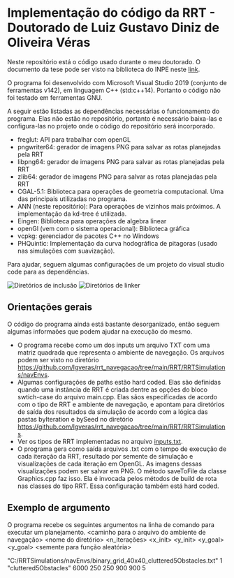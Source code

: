 # Implementação do código da RRT - Doutorado de Luiz Gustavo Diniz de Oliveira Véras

Neste repositório está o código usado durante o meu doutorado. O documento da tese pode ser visto na biblioteca do INPE neste [link](http://mtc-m21c.sid.inpe.br/attachment.cgi/sid.inpe.br/mtc-m21c/2019/08.07.15.41/doc/publicacao.pdf).

O programa foi desenvolvido com Microsoft Visual Studio 2019 (conjunto de ferramentas v142), em linguagem C++ (std:c++14). Portanto o código não foi testado em ferramentas GNU. 

A seguir estão listadas as dependências necessárias o funcionamento do programa. Elas não estão no repositório, portanto é necessário baixa-las e configura-las no projeto onde o código do repositório será incorporado.

* freglut: API para trabalhar com openGL
* pngwriter64: gerador de imagens PNG para salvar as rotas planejadas pela RRT
* libpng64: gerador de imagens PNG para salvar as rotas planejadas pela RRT
* zlib64:  gerador de imagens PNG para salvar as rotas planejadas pela RRT 
* CGAL-5.1: Biblioteca para operações de geometria computacional. Uma das principais utilizadas no programa.
* ANN (neste repositório): Para operações de vizinhos mais próximos. A implementação da kd-tree é utilizada.
* Eingen: Biblioteca para operações de algebra linear
* openGl (vem com o sistema operacional): Biblioteca gráfica
* vcpkg: gerenciador de pacotes C++ no Windows
* PHQuintic: Implementação da curva hodográfica de pitagoras (usado nas simulações com suavização).

Para ajudar, seguem algumas configurações de um projeto do visual studio code para as dependências.

![Diretórios de inclusão](https://user-images.githubusercontent.com/13111432/136489493-7258393b-f1ff-4d58-b788-13f82c5a85e9.png)
![Diretórios de linker](https://user-images.githubusercontent.com/13111432/136489538-c4de6f71-6bfe-49bd-8903-8d6ed56dc2de.png)

## Orientações gerais

O código do programa ainda está bastante desorganizado, então seguem algumas informaões que podem ajudar na execução do mesmo.
* O programa recebe como um dos inputs um arquivo TXT com uma matriz quadrada que representa o ambiente de navegação. Os arquivos podem ser visto no diretório https://github.com/lgveras/rrt_navegacao/tree/main/RRT/RRTSimulations/navEnvs.
* Algumas configurações de paths estão hard coded. Elas são definidas quando uma instância de RRT é criada dentre as opções do bloco swtich-case do arquivo main.cpp. Elas sãos especificadas de acordo com o tipo de RRT e ambiente de navegação, e apontam para diretórios de saída dos resultados da simulação de acordo com a lógica das pastas byIteration e bySeed no diretório https://github.com/lgveras/rrt_navegacao/tree/main/RRT/RRTSimulations.
* Ver os tipos de RRT implementadas no arquivo [inputs.txt](https://github.com/lgveras/rrt_navegacao/blob/main/RRT/inputs.txt).
* O programa gera como saída arquivos .txt com o tempo de execução de cada iteração da RRT, resultado por semente de simulação e visualizações de cada iteração em OpenGL. As imagens dessas visualizações podem ser salvar em PNG. O método saveToFile da classe Graphics.cpp faz isso. Ela é invocada pelos métodos de build de rota nas classes do tipo RRT. Essa configuração também está hard coded.

## Exemplo de argumento

O programa recebe os seguintes argumentos na linha de comando para executar um planejamento.
<caminho para o arquivo do ambiente de navegação> <variante da RRT> <nome do diretório> <n_iterações> <x_init> <y_init> <y_goal> <y_goal> <semente para função aleatória>

"C:/RRTSimulations/navEnvs/binary_grid_40x40_cluttered5Obstacles.txt" 1 "cluttered5Obstacles" 6000 250 250 900 900 5
